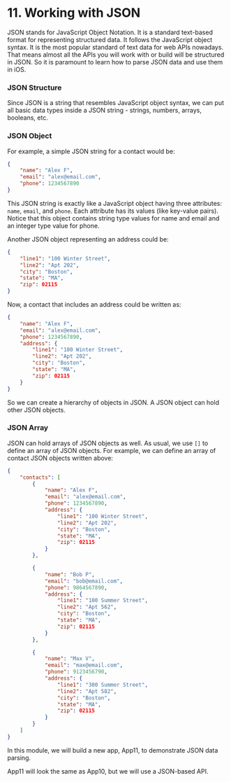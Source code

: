 # 11. Working with JSON

JSON stands for JavaScript Object Notation. It is a standard text-based format for representing structured data. It follows the JavaScript object syntax. It is the most popular standard of text data for web APIs nowadays. That means almost all the APIs you will work with or build will be structured in JSON. So it is paramount to learn how to parse JSON data and use them in iOS.

### JSON Structure

Since JSON is a string that resembles JavaScript object syntax, we can put all basic data types inside a JSON string - strings, numbers, arrays, booleans, etc.

### JSON Object

For example, a simple JSON string for a contact would be:

```json
{
    "name": "Alex F",
    "email": "alex@email.com",
    "phone": 1234567890
}
```

This JSON string is exactly like a JavaScript object having three attributes: `name`, `email`, and `phone`. Each attribute has its values (like key-value pairs). Notice that this object contains string type values for name and email and an integer type value for phone.

Another JSON object representing an address could be:

```json
{
    "line1": "100 Winter Street",
    "line2": "Apt 202",
    "city": "Boston",
    "state": "MA",
    "zip": 02115
}
```

Now, a contact that includes an address could be written as:

```json
{
    "name": "Alex F",
    "email": "alex@email.com",
    "phone": 1234567890,
    "address": {
        "line1": "100 Winter Street",
        "line2": "Apt 202",
        "city": "Boston",
        "state": "MA",
        "zip": 02115
    }
}
```

So we can create a hierarchy of objects in JSON. A JSON object can hold other JSON objects.

### JSON Array

JSON can hold arrays of JSON objects as well. As usual, we use `[]` to define an array of JSON objects. For example, we can define an array of contact JSON objects written above:

```json
{
    "contacts": [
        {
            "name": "Alex F",
            "email": "alex@email.com",
            "phone": 1234567890,
            "address": {
                "line1": "100 Winter Street",
                "line2": "Apt 202",
                "city": "Boston",
                "state": "MA",
                "zip": 02115
            }
        },

        {
            "name": "Bob P",
            "email": "bob@email.com",
            "phone": 9864567890,
            "address": {
                "line1": "100 Summer Street",
                "line2": "Apt 562",
                "city": "Boston",
                "state": "MA",
                "zip": 02115
            }
        },

        {
            "name": "Max V",
            "email": "max@email.com",
            "phone": 9123456790,
            "address": {
                "line1": "300 Summer Street",
                "line2": "Apt 582",
                "city": "Boston",
                "state": "MA",
                "zip": 02115
            }
        }
    ]
}
```

In this module, we will build a new app, App11, to demonstrate JSON data parsing.

App11 will look the same as App10, but we will use a JSON-based API.
